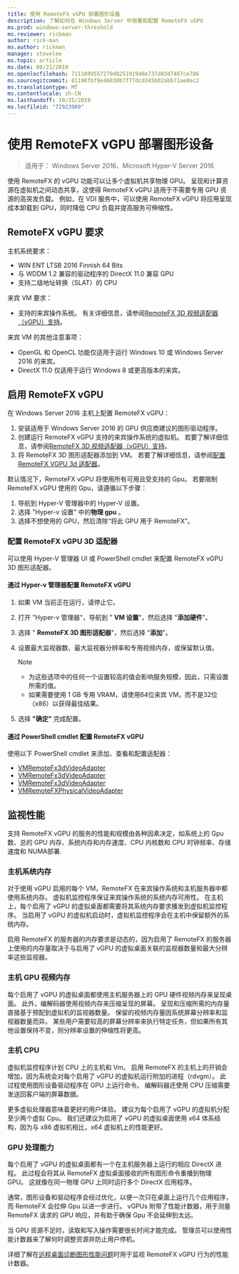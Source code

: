 ```yaml
---
title: 使用 RemoteFX vGPU 部署图形设备
description: 了解如何在 Windows Server 中部署和配置 RemoteFX vGPU
ms.prod: windows-server-threshold
ms.reviewer: rickman
author: rick-man
ms.author: rickman
manager: stevelee
ms.topic: article
ms.date: 08/21/2019
ms.openlocfilehash: 7111899557279d825191948e737d83d7467ce786
ms.sourcegitcommit: 81198fbf9e46830b7f77dcd345b02abb71ae0ac2
ms.translationtype: MT
ms.contentlocale: zh-CN
ms.lasthandoff: 10/25/2019
ms.locfileid: "72923909"
---
```

# <a name="deploy-graphics-devices-using-remotefx-vgpu"></a>使用 RemoteFX vGPU 部署图形设备

> 适用于： Windows Server 2016、Microsoft Hyper-V Server 2016

使用 RemoteFX 的 vGPU 功能可以让多个虚拟机共享物理 GPU。 呈现和计算资源在虚拟机之间动态共享，这使得 RemoteFX vGPU 适用于不需要专用 GPU 资源的高突发负载。 例如，在 VDI 服务中，可以使用 RemoteFX vGPU 将应用呈现成本卸载到 GPU，同时降低 CPU 负载并提高服务可伸缩性。

## <a name="remotefx-vgpu-requirements"></a>RemoteFX vGPU 要求

主机系统要求：

- WIN ENT LTSB 2016 Finnish 64 Bits
- 与 WDDM 1.2 兼容的驱动程序的 DirectX 11.0 兼容 GPU
- 支持二级地址转换（SLAT）的 CPU

来宾 VM 要求：

- 支持的来宾操作系统。 有关详细信息，请参阅[RemoteFX 3D 视频适配器（vGPU）支持](../../../remote/remote-desktop-services/rds-supported-config.md#remotefx-3d-video-adapter-vgpu-support)。

来宾 VM 的其他注意事项：

- OpenGL 和 OpenCL 功能仅适用于运行 Windows 10 或 Windows Server 2016 的来宾。  
- DirectX 11.0 仅适用于运行 Windows 8 或更高版本的来宾。

## <a name="enable-remotefx-vgpu"></a>启用 RemoteFX vGPU

在 Windows Server 2016 主机上配置 RemoteFX vGPU：

1. 安装适用于 Windows Server 2016 的 GPU 供应商建议的图形驱动程序。
2. 创建运行 RemoteFX vGPU 支持的来宾操作系统的虚拟机。 若要了解详细信息，请参阅[RemoteFX 3D 视频适配器（vGPU）支持](../../../remote/remote-desktop-services/rds-supported-config.md#remotefx-3d-video-adapter-vgpu-support)。
3. 将 RemoteFX 3D 图形适配器添加到 VM。 若要了解详细信息，请参阅[配置 RemoteFX VGPU 3d 适配器](#configure-the-remotefx-vgpu-3d-adapter)。

默认情况下，RemoteFX vGPU 将使用所有可用且受支持的 Gpu。 若要限制 RemoteFX vGPU 使用的 Gpu，请遵循以下步骤：

1. 导航到 Hyp​​er-V 管理器中的 Hyper-V 设置。
2. 选择 "Hyper-v 设置" 中的**物理 gpu** 。
3. 选择不想使用的 GPU，然后清除“将此 GPU 用于 RemoteFX”。

### <a name="configure-the-remotefx-vgpu-3d-adapter"></a>配置 RemoteFX vGPU 3D 适配器

可以使用 Hyper-V 管理器 UI 或 PowerShell cmdlet 来配置 RemoteFX vGPU 3D 图形适配器。

#### <a name="configure-remotefx-vgpu-with-hyper-v-manager"></a>通过 Hyper-v 管理器配置 RemoteFX vGPU

1. 如果 VM 当前正在运行，请停止它。
2. 打开 "Hyper-v 管理器"，导航到 " **VM 设置**"，然后选择 "**添加硬件**"。
3. 选择 " **RemoteFX 3D 图形适配器**"，然后选择 "**添加**"。
4. 设置最大监视器数、最大监视器分辨率和专用视频内存，或保留默认值。

   > [!NOTE]
   > - 为这些选项中的任何一个设置较高的值会影响服务规模，因此，只需设置所需的值。
   > - 如果需要使用 1 GB 专用 VRAM，请使用64位来宾 VM，而不是32位（x86）以获得最佳结果。

5. 选择 **"确定"** 完成配置。

#### <a name="configure-remotefx-vgpu-with-powershell-cmdlets"></a>通过 PowerShell cmdlet 配置 RemoteFX vGPU

使用以下 PowerShell cmdlet 来添加、查看和配置适配器：

- [VMRemoteFx3dVideoAdapter](https://docs.microsoft.com/powershell/module/hyper-v/add-vmremotefx3dvideoadapter?view=win10-ps)
- [VMRemoteFx3dVideoAdapter](https://docs.microsoft.com/powershell/module/hyper-v/get-vmremotefx3dvideoadapter?view=win10-ps)
- [VMRemoteFx3dVideoAdapter](https://docs.microsoft.com/powershell/module/hyper-v/set-vmremotefx3dvideoadapter?view=win10-ps)
- [VMRemoteFXPhysicalVideoAdapter](https://docs.microsoft.com/powershell/module/hyper-v/get-vmremotefxphysicalvideoadapter?view=win10-ps)

## <a name="monitor-performance"></a>监视性能

支持 RemoteFX vGPU 的服务的性能和规模由各种因素决定，如系统上的 Gpu 数、总的 GPU 内存、系统内存和内存速度、CPU 内核数和 CPU 时钟频率、存储速度和 NUMA部署.

### <a name="host-system-memory"></a>主机系统内存

对于使用 vGPU 启用的每个 VM，RemoteFX 在来宾操作系统和主机服务器中都使用系统内存。 虚拟机监控程序保证来宾操作系统的系统内存可用性。 在主机上，每个启用了 vGPU 的虚拟桌面都需要将其系统内存要求播发到虚拟机监控程序。 当启用了 vGPU 的虚拟机启动时，虚拟机监控程序会在主机中保留额外的系统内存。

启用 RemoteFX 的服务器的内存要求是动态的，因为启用了 RemoteFX 的服务器上使用的内存量取决于与启用了 vGPU 的虚拟桌面关联的监视器数量和最大分辨率这些监视器。

### <a name="host-gpu-video-memory"></a>主机 GPU 视频内存

每个启用了 vGPU 的虚拟桌面都使用主机服务器上的 GPU 硬件视频内存来呈现桌面。 此外，编解码器使用视频内存来压缩呈现的屏幕。 呈现和压缩所需的内存量直接基于预配到虚拟机的监视器数量。 保留的视频内存量因系统屏幕分辨率和监视器数量而异。 某些用户需要较高的屏幕分辨率来执行特定任务，但如果所有其他设置保持不变，则分辨率设置的伸缩性将更高。

### <a name="host-cpu"></a>主机 CPU

虚拟机监控程序计划 CPU 上的主机和 Vm。 启用 RemoteFX 的主机上的开销会增加，因为系统会对每个启用了 vGPU 的虚拟机运行附加的进程（rdvgm）。 此过程使用图形设备驱动程序在 GPU 上运行命令。 编解码器还使用 CPU 压缩需要发送回客户端的屏幕数据。

更多虚拟处理器意味着更好的用户体验。 建议为每个启用了 vGPU 的虚拟机分配至少两个虚拟 Cpu。 我们还建议为启用了 vGPU 的虚拟桌面使用 x64 体系结构，因为与 x86 虚拟机相比，x64 虚拟机上的性能更好。

### <a name="gpu-processing-power"></a>GPU 处理能力

每个启用了 vGPU 的虚拟桌面都有一个在主机服务器上运行的相应 DirectX 进程。 此过程会将其从 RemoteFX 虚拟桌面接收的所有图形命令重播到物理 GPU。 这就像在同一物理 GPU 上同时运行多个 DirectX 应用程序。

通常，图形设备和驱动程序会经过优化，以便一次只在桌面上运行几个应用程序，而 RemoteFX 会拉伸 Gpu 以进一步进行。 vGPUs 附带了性能计数器，用于测量 RemoteFX 请求的 GPU 响应，并有助于确保 Gpu 不会延伸到太远。

当 GPU 资源不足时，读取和写入操作需要很长时间才能完成。 管理员可以使用性能计数器来了解何时调整资源并防止用户停机。

详细了解在[远程桌面诊断图形性能问题](https://docs.microsoft.com/azure/virtual-desktop/remotefx-graphics-performance-counters)时用于监视 RemoteFX vGPU 行为的性能计数器。
